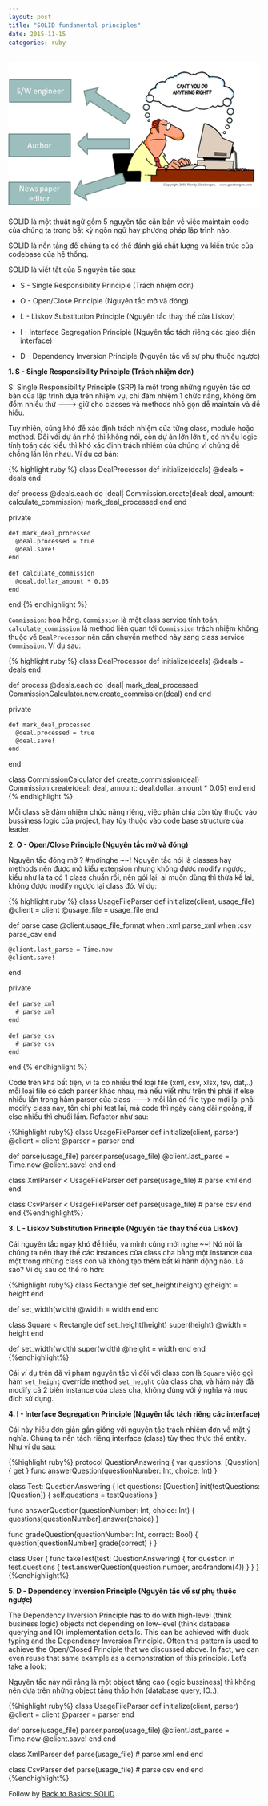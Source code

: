 ```yaml
---
layout: post
title: "SOLID fundamental principles"
date: 2015-11-15
categories: ruby
---
```


![SOLID fundamental principles](/images/solid.png)

SOLID là một thuật ngữ gồm 5 nguyên tắc căn bản về việc maintain code của chúng ta trong bất kỳ ngôn ngữ hay phương pháp lập trình nào.

SOLID là nền tảng để chúng ta có thể đánh giá chất lượng và kiến trúc của codebase của hệ thống.

SOLID là viết tắt của 5 nguyên tắc sau:

* S - Single Responsibility Principle (Trách nhiệm đơn)

* O - Open/Close Principle (Nguyên tắc mở và đóng)

* L - Liskov Substitution Principle (Nguyên tắc thay thế của Liskov)

* I - Interface Segregation Principle (Nguyên tắc tách riêng các giao diện interface)

* D - Dependency Inversion Principle (Nguyên tắc về sự phụ thuộc ngược)


__1. S - Single Responsibility Principle (Trách nhiệm đơn)__

S: Single Responsibility Principle (SRP) là một trong những nguyên tắc cơ bản của lập trình dựa trên nhiệm vụ, chỉ đảm nhiệm 1 chức năng, không ôm đồm nhiều thứ ---> giữ cho classes và methods nhỏ gọn dễ maintain và dễ hiểu.

Tuy nhiên, cũng khó để xác định trách nhiệm của từng class, module hoặc method. Đối với dự án nhỏ thì không nói, còn dự án lớn lớn tí, có nhiều logic tính toán các kiểu thì khó xác định trách nhiệm của chúng vì chúng dễ chồng lấn lên nhau. Ví dụ cơ bản:

{% highlight ruby %}
class DealProcessor
  def initialize(deals)
    @deals = deals
  end

  def process
    @deals.each do |deal|
      Commission.create(deal: deal, amount: calculate_commission)
      mark_deal_processed
    end
  end

  private

    def mark_deal_processed
      @deal.processed = true
      @deal.save!
    end

    def calculate_commission
      @deal.dollar_amount * 0.05
    end
end
{% endhighlight %}

`Commission`: hoa hồng. `Commission` là một class service tính toán, `calculate_commission` là method liên quan tới `Commission` trách nhiệm không thuộc về `DealProcessor` nên cần chuyển method này sang class service `Commission`. Ví dụ sau:

{% highlight ruby %}
class DealProcessor
  def initialize(deals)
    @deals = deals
  end

  def process
    @deals.each do |deal|
      mark_deal_processed
      CommissionCalculator.new.create_commission(deal)
    end
  end

  private

    def mark_deal_processed
      @deal.processed = true
      @deal.save!
    end
end

class CommissionCalculator
  def create_commission(deal)
    Commission.create(deal: deal, amount: deal.dollar_amount * 0.05)
  end
end
{% endhighlight %}

Mỗi class sẽ đảm nhiệm chức năng riêng, việc phân chia còn tùy thuộc vào bussiness logic của project, hay tùy thuộc vào code base structure của leader.

__2. O - Open/Close Principle (Nguyên tắc mở và đóng)__

Nguyên tắc đóng mở ? #mớinghe ~~!
Nguyên tắc nói là classes hay methods nên được mở kiểu extension nhưng không được modify ngược, kiểu như là ta có 1 class chuẩn rồi, nên gói lại, ai muốn dùng thì thừa kế lại, không được modify ngược lại class đó. Ví dụ:

{% highlight ruby %}
class UsageFileParser
  def initialize(client, usage_file)
    @client = client
    @usage_file = usage_file
  end

  def parse
    case @client.usage_file_format
      when :xml
        parse_xml
      when :csv
        parse_csv
    end

    @client.last_parse = Time.now
    @client.save!
  end

  private

    def parse_xml
      # parse xml
    end

    def parse_csv
      # parse csv
    end
end
{% endhighlight %}

Code trên khá bất tiện, vì ta có nhiều thể loại file (xml, csv, xlsx, tsv, dat,..) mỗi loại file có cách parser khác nhau, mà nếu viết như trên thì phải if else nhiều lần trong hàm parser của class ---> mỗi lần có file type mới lại phải modify class này, tốn chi phí test lại, mà code thì ngày càng dài ngoằng, if else nhiều thì chuối lắm. Refactor như sau:

{%highlight ruby%}
class UsageFileParser
  def initialize(client, parser)
    @client = client
    @parser = parser
  end

  def parse(usage_file)
    parser.parse(usage_file)
    @client.last_parse = Time.now
    @client.save!
  end
end

class XmlParser < UsageFileParser
  def parse(usage_file)
    # parse xml
  end
end

class CsvParser < UsageFileParser
  def parse(usage_file)
    # parse csv
  end
end
{%endhighlight%}

__3. L - Liskov Substitution Principle (Nguyên tắc thay thế của Liskov)__


Cái nguyên tắc ngày khó để hiểu, và mình cũng mới nghe ~~!
Nó nói là chúng ta nên thay thế các instances của class cha bằng một instance của một trong những class con và không tạo thêm bất kì hành động nào. Là sao? Ví dụ sau có thể rõ hơn:

{%highlight ruby%}
class Rectangle
  def set_height(height)
    @height = height
  end

  def set_width(width)
    @width = width
  end
end

class Square < Rectangle
  def set_height(height)
    super(height)
    @width = height
  end

  def set_width(width)
    super(width)
    @height = width
  end
end
{%endhighlight%}

Cái ví dụ trên đã vi phạm nguyên tắc vì đối với class con là `Square` việc gọi hàm `set_height` override method `set_height` của class cha, và hàm này đã modify cả 2 biến instance của class cha, không đúng với ý nghĩa và mục đích sử dụng.

__4. I - Interface Segregation Principle (Nguyên tắc tách riêng các interface)__

Cái này hiểu đơn giản gần giống với nguyên tắc trách nhiệm đơn về mặt ý nghĩa. Chúng ta nền tách riêng interface (class) tùy theo thực thể entity. Như ví dụ sau:

{%highlight ruby%}
protocol QuestionAnswering {
  var questions: [Question] { get }
  func answerQuestion(questionNumber: Int, choice: Int)
}

class Test: QuestionAnswering {
  let questions: [Question]
  init(testQuestions: [Question]) {
    self.questions = testQuestions
  }

  func answerQuestion(questionNumber: Int, choice: Int) {
    questions[questionNumber].answer(choice)
  }

  func gradeQuestion(questionNumber: Int, correct: Bool) {
    question[questionNumber].grade(correct)
  }
}

class User {
  func takeTest(test: QuestionAnswering) {
    for question in test.questions {
      test.answerQuestion(question.number, arc4random(4))
    }
  }
}
{%endhighlight%}

__5. D - Dependency Inversion Principle (Nguyên tắc về sự phụ thuộc ngược)__

The Dependency Inversion Principle has to do with high-level (think business logic) objects not depending on low-level (think database querying and IO) implementation details. This can be achieved with duck typing and the Dependency Inversion Principle. Often this pattern is used to achieve the Open/Closed Principle that we discussed above. In fact, we can even reuse that same example as a demonstration of this principle. Let’s take a look:

Nguyên tắc này nói rằng là một object tầng cao (logic bussiness) thì không nên dựa trên những object tầng thấp hơn (database query, IO..).

{%highlight ruby%}
class UsageFileParser
  def initialize(client, parser)
    @client = client
    @parser = parser
  end

  def parse(usage_file)
    parser.parse(usage_file)
    @client.last_parse = Time.now
    @client.save!
  end
end

class XmlParser
  def parse(usage_file)
    # parse xml
  end
end

class CsvParser
  def parse(usage_file)
    # parse csv
  end
end
{%endhighlight%}

Follow by [Back to Basics: SOLID](https://robots.thoughtbot.com/back-to-basics-solid)
